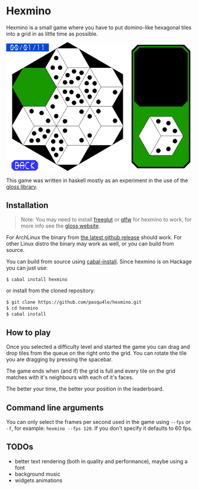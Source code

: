 # Hexmino
Hexmino is a small game where you have to put domino-like hexagonal tiles into a grid in as little time as possible.

![screenshot](screenshot.png)

This game was written in haskell mostly as an experiment in the use of the [gloss library](https://hackage.haskell.org/package/gloss).

## Installation
> Note: You may need to install [freeglut](https://www.archlinux.org/packages/extra/x86_64/freeglut/) or [glfw](https://www.archlinux.org/packages/community/x86_64/glfw/) for hexmino to work, for more info see the [gloss website](http://gloss.ouroborus.net/).

For ArchLinux the binary from [the latest github release](https://github.com/pasqu4le/hexmino/releases/latest) should work.
For other Linux distro the binary may work as well, or you can build from source.

You can build from source using [cabal-install](http://hackage.haskell.org/package/cabal-install).
Since hexmino is on Hackage you can just use:

```
$ cabal install hexmino
```
or install from the cloned repository:
```
$ git clone https://github.com/pasqu4le/hexmino.git
$ cd hexmino
$ cabal install
```

## How to play
Once you selected a difficulty level and started the game you can drag and drop tiles from the queue on the right onto the grid.
You can rotate the tile you are dragging by pressing the spacebar.

The game ends when (and if) the grid is full and every tile on the grid matches with it's neighbours with each of it's faces.

The better your time, the better your position in the leaderboard.

## Command line arguments
You can only select the frames per second used in the game using `--fps` or `-f`, for example: `hexmino --fps 120`. If you don't specify it defaults to 60 fps.

## TODOs
- better text rendering (both in quality and performance), maybe using a font
- background music
- widgets animations